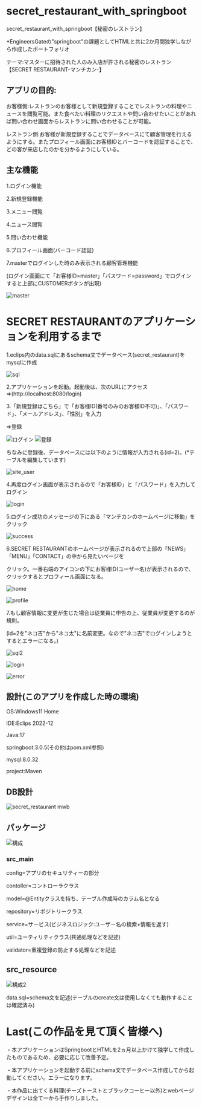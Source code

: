 # secret_restaurant_with_springboot

secret_restaurant_with_springboot【秘密のレストラン】

*EngineersGateの"springboot"の課題としてHTMLと共に2か月間独学しながら作成したポートフォリオ

テーマ:マスターに招待された人のみ入店が許される秘密のレストラン【SECRET RESTAURANT-マンチカン-】

## アプリの目的:

お客様側:レストランのお客様として新規登録することでレストランの料理やニュースを閲覧可能。また食べたい料理のリクエストや問い合わせたいことがあれば問い合わせ画面からレストランに問い合わせることが可能。

レストラン側:お客様が新規登録することでデータベースにて顧客管理を行えるようにする。またプロフィール画面にお客様IDとバーコードを認証することで、
どの客が来店したのかを分かるようにしている。

## 主な機能

1.ログイン機能

2.新規登録機能

3.メニュー閲覧

4.ニュース閲覧

5.問い合わせ機能

6.プロフィール画面(バーコード認証)

7.masterでログインした時のみ表示される顧客管理機能

(ログイン画面にて「お客様ID=master」「パスワード=password」でログインすると上部にCUSTOMERボタンが出現)

![master](https://github.com/Miho-S-1998/secret_restaurant_with_springboot/assets/122101928/f6d89c14-2e25-4706-8497-8f05ad0a6c9f)

# SECRET RESTAURANTのアプリケーションを利用するまで

1.eclips内のdata.sqlにあるschema文でデータベース(secret_restaurant)をmysqlに作成

![sql](https://github.com/Miho-S-1998/secret_restaurant_with_springboot/assets/122101928/de6c3b28-fd4b-4992-bd4a-d10b34789a50)


2.アプリケーションを起動。起動後は、次のURLにアクセス⇒(http://localhost:8080/login)

3.「新規登録はこちら」で「お客様ID(番号のみのお客様ID不可)」、「パスワード」、「メールアドレス」、「性別」を入力

⇒登録

![ログイン](https://github.com/Miho-S-1998/secret_restaurant_with_springboot/assets/122101928/0e56b5c0-02e5-4bb0-8c27-7c1aa188b8b8)
![登録](https://github.com/Miho-S-1998/secret_restaurant_with_springboot/assets/122101928/573886fc-0aac-4d8c-8756-3d9e8278403b)

ちなみに登録後、データベースには以下のように情報が入力される(id=2)。(*テーブルを編集しています)

![site_user](https://github.com/Miho-S-1998/secret_restaurant_with_springboot/assets/122101928/f0d856aa-eea5-4a8c-8b16-33dc24078169)




4.再度ログイン画面が表示されるので「お客様ID」と「パスワード」を入力してログイン

![login](https://github.com/Miho-S-1998/secret_restaurant_with_springboot/assets/122101928/eb85c99a-32e0-4585-92e4-1526af4fc0e9)


5.ログイン成功のメッセージの下にある「マンチカンのホームページに移動」をクリック

![success](https://github.com/Miho-S-1998/secret_restaurant_with_springboot/assets/122101928/9463592c-52ed-48f4-830c-d0b8644f6bb3)


6.SECRET RESTAURANTのホームページが表示されるので上部の「NEWS」「MENU」「CONTACT」の中から見たいページを

クリック。一番右端のアイコンの下にお客様ID(ユーザー名)が表示されるので、クリックするとプロフィール画面になる。

![home](https://github.com/Miho-S-1998/secret_restaurant_with_springboot/assets/122101928/c8d11c92-bf7b-4e0e-ac09-3cbc753cf416)

![profile](https://github.com/Miho-S-1998/secret_restaurant_with_springboot/assets/122101928/847f7f07-d3eb-4298-a145-cc5653e0d2f1)

7.もし顧客情報に変更が生じた場合は従業員に申告の上、従業員が変更するのが規則。

(id=2を"ネコ吉"から"ネコ太"に名前変更。なので"ネコ吉"でログインしようとするとエラーになる。)

![sql2](https://github.com/Miho-S-1998/secret_restaurant_with_springboot/assets/122101928/2299fd3a-bfe2-41f8-b325-9abe0362bfd2)

![login](https://github.com/Miho-S-1998/secret_restaurant_with_springboot/assets/122101928/10c88cd1-eb8c-444e-b65a-8c911519bdf1)

![error](https://github.com/Miho-S-1998/secret_restaurant_with_springboot/assets/122101928/e184e412-6fdd-4589-b182-4a001ccfed30)

## 設計(このアプリを作成した時の環境)

OS:Windows11 Home

IDE:Eclips 2022-12

Java:17

springboot:3.0.5(その他はpom.xml参照)

mysql:8.0.32

project:Maven

## DB設計

![secret_restaurant mwb](https://github.com/Miho-S-1998/secret_restaurant_with_springboot/assets/122101928/9fa652f6-505d-4c96-983c-783bd8ebac57)


## パッケージ

![構成](https://github.com/Miho-S-1998/secret_restaurant_with_springboot/assets/122101928/f4826893-980f-4854-8707-868b5e278f31)

### src_main

config=アプリのセキュリティーの部分

contoller=コントローラクラス

model=@Entityクラスを持ち、テーブル作成時のカラム名となる

repository=リポジトリークラス

service=サービス(ビジネスロジック:ユーザー名の検索+情報を返す)

util=ユーティリティクラス(共通処理などを記述)

validator=重複登録の防止する処理などを記述

## src_resource

![構成2](https://github.com/Miho-S-1998/secret_restaurant_with_springboot/assets/122101928/2a708eb6-7f51-4f3b-bb29-da5672cfa435)


data.sql=schema文を記述(テーブルのcreate文は使用しなくても動作することは確認済み)

# Last(この作品を見て頂く皆様へ)

・本アプリケーションはSpringbootとHTMLを2ヵ月以上かけて独学して作成したものであるため、必要に応じて改善予定。

・本アプリケーションを起動する前にschema文でデータベース作成してから起動してください。エラーになります。

・本作品に出てくる料理(チーズトーストとブラックコーヒー以外)とwebページデザインは全て一から手作りしました。
